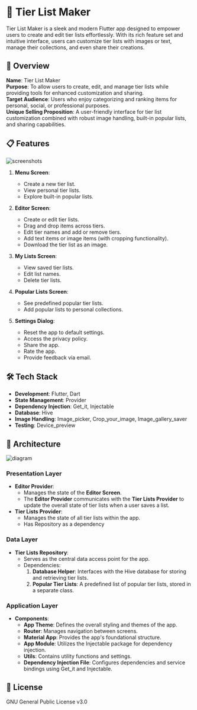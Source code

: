 # 📝️ Tier List Maker

Tier List Maker is a sleek and modern Flutter app designed to empower users to create and edit tier lists effortlessly. With its rich feature set and intuitive interface, users can customize tier lists with images or text, manage their collections, and even share their creations.

## 🌟 Overview
**Name**: Tier List Maker  
**Purpose**: To allow users to create, edit, and manage tier lists while providing tools for enhanced customization and sharing.  
**Target Audience**: Users who enjoy categorizing and ranking items for personal, social, or professional purposes.  
**Unique Selling Proposition**: A user-friendly interface for tier list customization combined with robust image handling, built-in popular lists, and sharing capabilities.

## 📋 Features

![screenshots](https://github.com/user-attachments/assets/cf38eb55-1620-490b-83d4-aadfbce8bb9)

1. **Menu Screen**:
   - Create a new tier list.
   - View personal tier lists.
   - Explore built-in popular lists.

2. **Editor Screen**:
   - Create or edit tier lists.
   - Drag and drop items across tiers.
   - Edit tier names and add or remove tiers.
   - Add text items or image items (with cropping functionality).
   - Download the tier list as an image.

3. **My Lists Screen**:
   - View saved tier lists.
   - Edit list names.
   - Delete tier lists.

4. **Popular Lists Screen**:
   - See predefined popular tier lists.
   - Add popular lists to personal collections.

5. **Settings Dialog**:
   - Reset the app to default settings.
   - Access the privacy policy.
   - Share the app.
   - Rate the app.
   - Provide feedback via email.

## 🛠️ Tech Stack
- **Development**: Flutter, Dart
- **State Management**: Provider
- **Dependency Injection**: Get_it, Injectable
- **Database**: Hive
- **Image Handling**: Image_picker, Crop_your_image, Image_gallery_saver
- **Testing**: Device_preview

## 🏢 Architecture

![diagram](https://github.com/user-attachments/assets/f9716b90-5231-4410-b6bb-81d393a1dd4a)

### Presentation Layer
- **Editor Provider**:
  - Manages the state of the **Editor Screen**.
  - The **Editor Provider** communicates with the **Tier Lists Provider** to update the overall state of tier lists when a user saves a list.
- **Tier Lists Provider**:
  - Manages the state of all tier lists within the app.
  - Has Repository as a dependency

### Data Layer
- **Tier Lists Repository**:
  - Serves as the central data access point for the app.
  - Dependencies:
    1. **Database Helper**: Interfaces with the Hive database for storing and retrieving tier lists.
    2. **Popular Tier Lists**: A predefined list of popular tier lists, stored in a separate class.

### Application Layer
- **Components**:
  - **App Theme**: Defines the overall styling and themes of the app.
  - **Router**: Manages navigation between screens.
  - **Material App**: Provides the app's foundational structure.
  - **App Module**: Utilizes the Injectable package for dependency injection.
  - **Utils**: Contains utility functions and settings.
  - **Dependency Injection File**: Configures dependencies and service bindings using Get_it and Injectable.

## 📄 License
GNU General Public License v3.0

